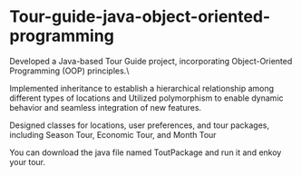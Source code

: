 # Tour-guide-java-object-oriented-programming


Developed a Java-based Tour Guide project, incorporating Object-Oriented Programming (OOP) principles.\

Implemented inheritance to establish a hierarchical relationship among different types of locations and Utilized
polymorphism to enable dynamic behavior and seamless integration of new features.

Designed classes for locations, user preferences, and tour packages, including Season Tour, Economic Tour, and Month
Tour

You can download the java file named ToutPackage and run it and enkoy your tour.
